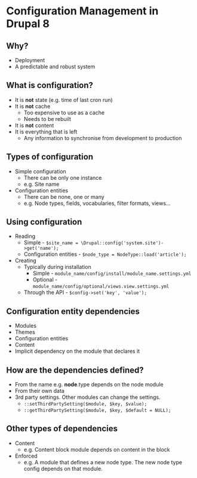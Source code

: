 # Configuration Management in Drupal 8

## Why?

* Deployment
* A predictable and robust system

## What is configuration?

* It is **not** state (e.g. time of last cron run)
* It is **not** cache
  * Too expensive to use as a cache
  * Needs to be rebuilt
* It is **not** content
* It is everything that is left
  * Any information to synchronise from development to production

## Types of configuration

* Simple configuration
  * There can be only one instance
  * e.g. Site name
* Configuration entities
  * There can be none, one or many
  * e.g. Node types, fields, vocabularies, filter formats, views...

## Using configuration

* Reading
  * Simple - `$site_name = \Drupal::config('system.site')->get('name');`
  * Configuration entities - `$node_type = NodeType::load('article');`
* Creating
  * Typically during installation
    * Simple - `module_name/config/install/module_name.settings.yml`
    * Optional - `module_name/config/optional/views.view.settings.yml`
  * Through the API - `$config->set('key', 'value');`

## Configuration entity dependencies

* Modules
* Themes
* Configuration entities
* Content
* Implicit dependency on the module that declares it

## How are the dependencies defined?

* From the name e.g. **node**.type depends on the node module
* From their own data
* 3rd party settings. Other modules can change the settings.
  * `::setThirdPartySetting($module, $key, $value);`
  * `::getThirdPartySetting($module, $key, $default = NULL);`

## Other types of dependencies

* Content
  * e.g. Content block module depends on content in the block
* Enforced
  * e.g. A module that defines a new node type. The new node type config depends on that module.
